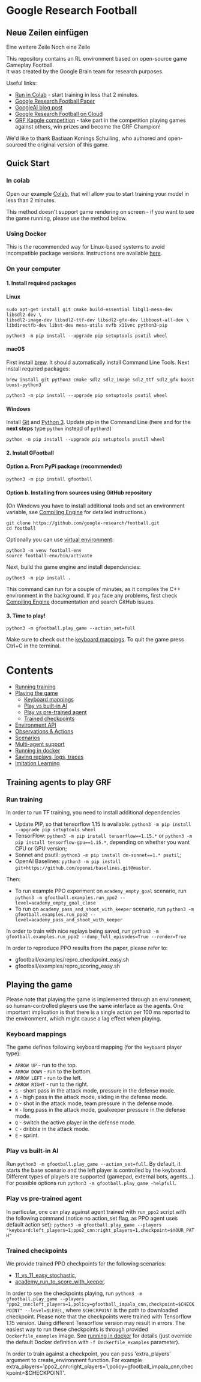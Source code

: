 # Google Research Football

## Neue Zeilen einfügen
Eine weitere Zeile
Noch eine Zeile

This repository contains an RL environment based on open-source game Gameplay
Football. <br> It was created by the Google Brain team for research purposes.

Useful links:

* [Run in Colab](https://colab.research.google.com/github/google-research/football/blob/master/gfootball/colabs/gfootball_example_from_prebuild.ipynb) - start training in less that 2 minutes.
* [Google Research Football Paper](https://arxiv.org/abs/1907.11180)
* [GoogleAI blog post](https://ai.googleblog.com/2019/06/introducing-google-research-football.html)
* [Google Research Football on Cloud](https://towardsdatascience.com/reproducing-google-research-football-rl-results-ac75cf17190e)
* [GRF Kaggle competition](https://www.kaggle.com/c/google-football) - take part in the competition playing games against others, win prizes and become the GRF Champion!


We'd like to thank Bastiaan Konings Schuiling, who authored and open-sourced the original version of this game.


## Quick Start

### In colab

Open our example [Colab](https://colab.research.google.com/github/google-research/football/blob/master/gfootball/colabs/gfootball_example_from_prebuild.ipynb), that will allow you to start training your model in less than 2 minutes.

This method doesn't support game rendering on screen - if you want to see the game running, please use the method below.

### Using Docker

This is the recommended way for Linux-based systems to avoid incompatible package versions.
Instructions are available [here](gfootball/doc/docker.md).

### On your computer

#### 1. Install required packages
#### Linux
```shell
sudo apt-get install git cmake build-essential libgl1-mesa-dev libsdl2-dev \
libsdl2-image-dev libsdl2-ttf-dev libsdl2-gfx-dev libboost-all-dev \
libdirectfb-dev libst-dev mesa-utils xvfb x11vnc python3-pip

python3 -m pip install --upgrade pip setuptools psutil wheel
```

#### macOS
First install [brew](https://brew.sh/). It should automatically install Command Line Tools.
Next install required packages:

```shell
brew install git python3 cmake sdl2 sdl2_image sdl2_ttf sdl2_gfx boost boost-python3

python3 -m pip install --upgrade pip setuptools psutil wheel
```


#### Windows
Install [Git](https://git-scm.com/download/win) and [Python 3](https://www.python.org/downloads/).
Update pip in the Command Line (here and for the **next steps** type `python` instead of `python3`)
```commandline
python -m pip install --upgrade pip setuptools psutil wheel
```


#### 2. Install GFootball
#### Option a. From PyPi package (recommended)
```shell
python3 -m pip install gfootball
```

#### Option b. Installing from sources using GitHub repository 
(On Windows you have to install additional tools and set an environment variable, see 
[Compiling Engine](gfootball/doc/compile_engine.md#windows) for detailed instructions.)

```shell
git clone https://github.com/google-research/football.git
cd football
```

Optionally you can use [virtual environment](https://docs.python.org/3/tutorial/venv.html):

```shell
python3 -m venv football-env
source football-env/bin/activate
```

Next, build the game engine and install dependencies:

```shell
python3 -m pip install .
```
This command can run for a couple of minutes, as it compiles the C++ environment in the background.
If you face any problems, first check [Compiling Engine](gfootball/doc/compile_engine.md) documentation and search GitHub issues.


#### 3. Time to play!
```shell
python3 -m gfootball.play_game --action_set=full
```
Make sure to check out the [keyboard mappings](#keyboard-mappings).
To quit the game press Ctrl+C in the terminal.

# Contents #

* [Running training](#training-agents-to-play-GRF)
* [Playing the game](#playing-the-game)
    * [Keyboard mappings](#keyboard-mappings)
    * [Play vs built-in AI](#play-vs-built-in-AI)
    * [Play vs pre-trained agent](#play-vs-pre-trained-agent)
    * [Trained checkpoints](#trained-checkpoints)
* [Environment API](gfootball/doc/api.md)
* [Observations & Actions](gfootball/doc/observation.md)
* [Scenarios](gfootball/doc/scenarios.md)
* [Multi-agent support](gfootball/doc/multi_agent.md)
* [Running in docker](gfootball/doc/docker.md)
* [Saving replays, logs, traces](gfootball/doc/saving_replays.md)
* [Imitation Learning](gfootball/doc/imitation.md)

## Training agents to play GRF

### Run training
In order to run TF training, you need to install additional dependencies

- Update PIP, so that tensorflow 1.15 is available: `python3 -m pip install --upgrade pip setuptools wheel`
- TensorFlow: `python3 -m pip install tensorflow==1.15.*` or
  `python3 -m pip install tensorflow-gpu==1.15.*`, depending on whether you want CPU or
  GPU version;
- Sonnet and psutil: `python3 -m pip install dm-sonnet==1.* psutil`;
- OpenAI Baselines:
  `python3 -m pip install git+https://github.com/openai/baselines.git@master`.

Then:

- To run example PPO experiment on `academy_empty_goal` scenario, run
  `python3 -m gfootball.examples.run_ppo2 --level=academy_empty_goal_close`
- To run on `academy_pass_and_shoot_with_keeper` scenario, run
  `python3 -m gfootball.examples.run_ppo2 --level=academy_pass_and_shoot_with_keeper`

In order to train with nice replays being saved, run
`python3 -m gfootball.examples.run_ppo2 --dump_full_episodes=True --render=True`

In order to reproduce PPO results from the paper, please refer to:

- gfootball/examples/repro_checkpoint_easy.sh
- gfootball/examples/repro_scoring_easy.sh

## Playing the game

Please note that playing the game is implemented through an environment, so human-controlled players use the same interface as the agents.
One important implication is that there is a single action per 100 ms reported to the environment, which might cause a lag effect when playing.


### Keyboard mappings
The game defines following keyboard mapping (for the `keyboard` player type):

* `ARROW UP` - run to the top.
* `ARROW DOWN` - run to the bottom.
* `ARROW LEFT` - run to the left.
* `ARROW RIGHT` - run to the right.
* `S` - short pass in the attack mode, pressure in the defense mode.
* `A` - high pass in the attack mode, sliding in the defense mode.
* `D` - shot in the attack mode, team pressure in the defense mode.
* `W` - long pass in the attack mode, goalkeeper pressure in the defense mode.
* `Q` - switch the active player in the defense mode.
* `C` - dribble in the attack mode.
* `E` - sprint.

### Play vs built-in AI
Run `python3 -m gfootball.play_game --action_set=full`. By default, it starts
the base scenario and the left player is controlled by the keyboard. Different
types of players are supported (gamepad, external bots, agents...). For possible
options run `python3 -m gfootball.play_game -helpfull`.

### Play vs pre-trained agent

In particular, one can play against agent trained with `run_ppo2` script with
the following command (notice no action_set flag, as PPO agent uses default
action set):
`python3 -m gfootball.play_game --players "keyboard:left_players=1;ppo2_cnn:right_players=1,checkpoint=$YOUR_PATH"`

### Trained checkpoints
We provide trained PPO checkpoints for the following scenarios:

  - [11_vs_11_easy_stochastic](https://storage.googleapis.com/gfootball/11_vs_11_easy_stochastic_v2),
  - [academy_run_to_score_with_keeper](https://storage.googleapis.com/gfootball/academy_run_to_score_with_keeper_v2).

In order to see the checkpoints playing, run
`python3 -m gfootball.play_game --players "ppo2_cnn:left_players=1,policy=gfootball_impala_cnn,checkpoint=$CHECKPOINT" --level=$LEVEL`,
where `$CHECKPOINT` is the path to downloaded checkpoint. Please note that the checkpoints were trained with Tensorflow 1.15 version. Using 
different Tensorflow version may result in errors. The easiest way to run these checkpoints is through provided `Dockerfile_examples` image.
See [running in docker](gfootball/doc/docker.md) for details (just override the default Docker definition with `-f Dockerfile_examples` parameter).

In order to train against a checkpoint, you can pass 'extra_players' argument to create_environment function.
For example extra_players='ppo2_cnn:right_players=1,policy=gfootball_impala_cnn,checkpoint=$CHECKPOINT'.
